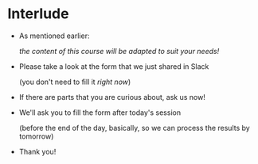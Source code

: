 # Interlude

- As mentioned earlier:

  *the content of this course will be adapted to suit your needs!*

- Please take a look at the form that we just shared in Slack

  (you don't need to fill it *right now*)

- If there are parts that you are curious about, ask us now!

- We'll ask you to fill the form after today's session

  (before the end of the day, basically, so we can process the results by tomorrow)

- Thank you!
